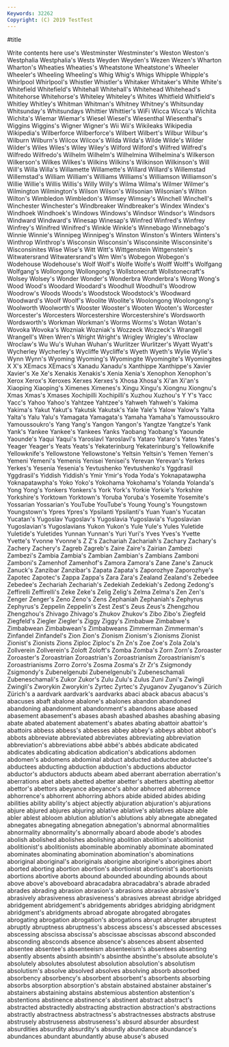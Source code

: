 ```yaml
---
Keywords: 32262
Copyright: (C) 2019 TestTest
---
```


#title

Write contents here
use's Westminster Westminster's Weston Weston's Westphalia Westphalia's Wests Weyden Weyden's
Wezen Wezen's Wharton Wharton's Wheaties Wheaties's Wheatstone Wheatstone's Wheeler Wheeler's
Wheeling Wheeling's Whig Whig's Whigs Whipple Whipple's Whirlpool Whirlpool's Whistler
Whistler's Whitaker Whitaker's White White's Whitefield Whitefield's Whitehall Whitehall's Whitehead
Whitehead's Whitehorse Whitehorse's Whiteley Whiteley's Whites Whitfield Whitfield's Whitley Whitley's
Whitman Whitman's Whitney Whitney's Whitsunday Whitsunday's Whitsundays Whittier Whittier's WiFi
Wicca Wicca's Wichita Wichita's Wiemar Wiemar's Wiesel Wiesel's Wiesenthal Wiesenthal's
Wiggins Wiggins's Wigner Wigner's Wii Wii's Wikileaks Wikipedia Wikipedia's Wilberforce
Wilberforce's Wilbert Wilbert's Wilbur Wilbur's Wilburn Wilburn's Wilcox Wilcox's Wilda
Wilda's Wilde Wilde's Wilder Wilder's Wiles Wiles's Wiley Wiley's Wilford
Wilford's Wilfred Wilfred's Wilfredo Wilfredo's Wilhelm Wilhelm's Wilhelmina Wilhelmina's Wilkerson
Wilkerson's Wilkes Wilkes's Wilkins Wilkins's Wilkinson Wilkinson's Will Will's Willa
Willa's Willamette Willamette's Willard Willard's Willemstad Willemstad's William William's Williams
Williams's Williamson Williamson's Willie Willie's Willis Willis's Willy Willy's Wilma
Wilma's Wilmer Wilmer's Wilmington Wilmington's Wilson Wilson's Wilsonian Wilsonian's Wilton
Wilton's Wimbledon Wimbledon's Wimsey Wimsey's Winchell Winchell's Winchester Winchester's Windbreaker
Windbreaker's Windex Windex's Windhoek Windhoek's Windows Windows's Windsor Windsor's Windsors
Windward Windward's Winesap Winesap's Winfred Winfred's Winfrey Winfrey's Winifred Winifred's
Winkle Winkle's Winnebago Winnebago's Winnie Winnie's Winnipeg Winnipeg's Winston Winston's
Winters Winters's Winthrop Winthrop's Wisconsin Wisconsin's Wisconsinite Wisconsinite's Wisconsinites Wise
Wise's Witt Witt's Wittgenstein Wittgenstein's Witwatersrand Witwatersrand's Wm Wm's Wobegon
Wobegon's Wodehouse Wodehouse's Wolf Wolf's Wolfe Wolfe's Wolff Wolff's Wolfgang
Wolfgang's Wollongong Wollongong's Wollstonecraft Wollstonecraft's Wolsey Wolsey's Wonder Wonder's Wonderbra
Wonderbra's Wong Wong's Wood Wood's Woodard Woodard's Woodhull Woodhull's Woodrow
Woodrow's Woods Woods's Woodstock Woodstock's Woodward Woodward's Woolf Woolf's Woolite
Woolite's Woolongong Woolongong's Woolworth Woolworth's Wooster Wooster's Wooten Wooten's Worcester
Worcester's Worcesters Worcestershire Worcestershire's Wordsworth Wordsworth's Workman Workman's Worms Worms's
Wotan Wotan's Wovoka Wovoka's Wozniak Wozniak's Wozzeck Wozzeck's Wrangell Wrangell's
Wren Wren's Wright Wright's Wrigley Wrigley's Wroclaw Wroclaw's Wu Wu's
Wuhan Wuhan's Wurlitzer Wurlitzer's Wyatt Wyatt's Wycherley Wycherley's Wycliffe Wycliffe's
Wyeth Wyeth's Wylie Wylie's Wynn Wynn's Wyoming Wyoming's Wyomingite Wyomingite's
Wyomingites X X's XEmacs XEmacs's Xanadu Xanadu's Xanthippe Xanthippe's Xavier
Xavier's Xe Xe's Xenakis Xenakis's Xenia Xenia's Xenophon Xenophon's Xerox
Xerox's Xeroxes Xerxes Xerxes's Xhosa Xhosa's Xi'an Xi'an's Xiaoping Xiaoping's
Ximenes Ximenes's Xingu Xingu's Xiongnu Xiongnu's Xmas Xmas's Xmases Xochipilli
Xochipilli's Xuzhou Xuzhou's Y Y's Yacc Yacc's Yahoo Yahoo's Yahtzee
Yahtzee's Yahweh Yahweh's Yakima Yakima's Yakut Yakut's Yakutsk Yakutsk's Yale
Yale's Yalow Yalow's Yalta Yalta's Yalu Yalu's Yamagata Yamagata's Yamaha
Yamaha's Yamoussoukro Yamoussoukro's Yang Yang's Yangon Yangon's Yangtze Yangtze's Yank
Yank's Yankee Yankee's Yankees Yanks Yaobang Yaobang's Yaounde Yaounde's Yaqui
Yaqui's Yaroslavl Yaroslavl's Yataro Yataro's Yates Yates's Yeager Yeager's Yeats
Yeats's Yekaterinburg Yekaterinburg's Yellowknife Yellowknife's Yellowstone Yellowstone's Yeltsin Yeltsin's Yemen
Yemen's Yemeni Yemeni's Yemenis Yenisei Yenisei's Yerevan Yerevan's Yerkes Yerkes's
Yesenia Yesenia's Yevtushenko Yevtushenko's Yggdrasil Yggdrasil's Yiddish Yiddish's Ymir Ymir's
Yoda Yoda's Yoknapatawpha Yoknapatawpha's Yoko Yoko's Yokohama Yokohama's Yolanda Yolanda's
Yong Yong's Yonkers Yonkers's York York's Yorkie Yorkie's Yorkshire Yorkshire's
Yorktown Yorktown's Yoruba Yoruba's Yosemite Yosemite's Yossarian Yossarian's YouTube YouTube's
Young Young's Youngstown Youngstown's Ypres Ypres's Ypsilanti Ypsilanti's Yuan Yuan's
Yucatan Yucatan's Yugoslav Yugoslav's Yugoslavia Yugoslavia's Yugoslavian Yugoslavian's Yugoslavians Yukon
Yukon's Yule Yule's Yules Yuletide Yuletide's Yuletides Yunnan Yunnan's Yuri
Yuri's Yves Yves's Yvette Yvette's Yvonne Yvonne's Z Z's Zachariah
Zachariah's Zachary Zachary's Zachery Zachery's Zagreb Zagreb's Zaire Zaire's Zairian
Zambezi Zambezi's Zambia Zambia's Zambian Zambian's Zambians Zamboni Zamboni's Zamenhof
Zamenhof's Zamora Zamora's Zane Zane's Zanuck Zanuck's Zanzibar Zanzibar's Zapata
Zapata's Zaporozhye Zaporozhye's Zapotec Zapotec's Zappa Zappa's Zara Zara's Zealand
Zealand's Zebedee Zebedee's Zechariah Zechariah's Zedekiah Zedekiah's Zedong Zedong's Zeffirelli
Zeffirelli's Zeke Zeke's Zelig Zelig's Zelma Zelma's Zen Zen's Zenger
Zenger's Zeno Zeno's Zens Zephaniah Zephaniah's Zephyrus Zephyrus's Zeppelin Zeppelin's
Zest Zest's Zeus Zeus's Zhengzhou Zhengzhou's Zhivago Zhivago's Zhukov Zhukov's
Zibo Zibo's Ziegfeld Ziegfeld's Ziegler Ziegler's Ziggy Ziggy's Zimbabwe Zimbabwe's
Zimbabwean Zimbabwean's Zimbabweans Zimmerman Zimmerman's Zinfandel Zinfandel's Zion Zion's Zionism
Zionism's Zionisms Zionist Zionist's Zionists Zions Ziploc Ziploc's Zn Zn's
Zoe Zoe's Zola Zola's Zollverein Zollverein's Zoloft Zoloft's Zomba Zomba's
Zorn Zorn's Zoroaster Zoroaster's Zoroastrian Zoroastrian's Zoroastrianism Zoroastrianism's Zoroastrianisms Zorro
Zorro's Zosma Zosma's Zr Zr's Zsigmondy Zsigmondy's Zubenelgenubi Zubenelgenubi's Zubeneschamali
Zubeneschamali's Zukor Zukor's Zulu Zulu's Zulus Zuni Zuni's Zwingli Zwingli's
Zworykin Zworykin's Zyrtec Zyrtec's Zyuganov Zyuganov's Zürich Zürich's a aardvark
aardvark's aardvarks abaci aback abacus abacus's abacuses abaft abalone abalone's
abalones abandon abandoned abandoning abandonment abandonment's abandons abase abased abasement
abasement's abases abash abashed abashes abashing abasing abate abated abatement
abatement's abates abating abattoir abattoir's abattoirs abbess abbess's abbesses abbey
abbey's abbeys abbot abbot's abbots abbreviate abbreviated abbreviates abbreviating abbreviation
abbreviation's abbreviations abbé abbé's abbés abdicate abdicated abdicates abdicating abdication
abdication's abdications abdomen abdomen's abdomens abdominal abduct abducted abductee abductee's
abductees abducting abduction abduction's abductions abductor abductor's abductors abducts abeam
abed aberrant aberration aberration's aberrations abet abets abetted abetter abetter's
abetters abetting abettor abettor's abettors abeyance abeyance's abhor abhorred abhorrence
abhorrence's abhorrent abhorring abhors abide abided abides abiding abilities ability
ability's abject abjectly abjuration abjuration's abjurations abjure abjured abjures abjuring
ablative ablative's ablatives ablaze able abler ablest abloom ablution ablution's
ablutions ably abnegate abnegated abnegates abnegating abnegation abnegation's abnormal abnormalities
abnormality abnormality's abnormally aboard abode abode's abodes abolish abolished abolishes
abolishing abolition abolition's abolitionist abolitionist's abolitionists abominable abominably abominate abominated
abominates abominating abomination abomination's abominations aboriginal aboriginal's aboriginals aborigine aborigine's
aborigines abort aborted aborting abortion abortion's abortionist abortionist's abortionists abortions
abortive aborts abound abounded abounding abounds about above above's aboveboard
abracadabra abracadabra's abrade abraded abrades abrading abrasion abrasion's abrasions abrasive
abrasive's abrasively abrasiveness abrasiveness's abrasives abreast abridge abridged abridgement abridgement's
abridgements abridges abridging abridgment abridgment's abridgments abroad abrogate abrogated abrogates
abrogating abrogation abrogation's abrogations abrupt abrupter abruptest abruptly abruptness abruptness's
abscess abscess's abscessed abscesses abscessing abscissa abscissa's abscissae abscissas abscond
absconded absconding absconds absence absence's absences absent absented absentee absentee's
absenteeism absenteeism's absentees absenting absently absents absinth absinth's absinthe absinthe's
absolute absolute's absolutely absolutes absolutest absolution absolution's absolutism absolutism's absolve
absolved absolves absolving absorb absorbed absorbency absorbency's absorbent absorbent's absorbents
absorbing absorbs absorption absorption's abstain abstained abstainer abstainer's abstainers abstaining
abstains abstemious abstention abstention's abstentions abstinence abstinence's abstinent abstract abstract's
abstracted abstractedly abstracting abstraction abstraction's abstractions abstractly abstractness abstractness's abstractnesses
abstracts abstruse abstrusely abstruseness abstruseness's absurd absurder absurdest absurdities absurdity
absurdity's absurdly abundance abundance's abundances abundant abundantly abuse abuse's abused
